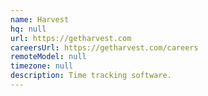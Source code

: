 ```yaml
---
name: Harvest
hq: null
url: https://getharvest.com
careersUrl: https://getharvest.com/careers
remoteModel: null
timezone: null
description: Time tracking software.
---
```

